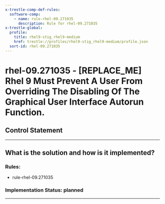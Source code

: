 ```yaml
---
x-trestle-comp-def-rules:
  software-comp:
    - name: rule-rhel-09.271035
      description: Rule for rhel-09.271035
x-trestle-global:
  profile:
    title: rhel9-stig_rhel9-medium
    href: trestle://profiles/rhel9-stig_rhel9-medium/profile.json
  sort-id: rhel-09.271035
---
```


# rhel-09.271035 - \[REPLACE_ME\] Rhel 9 Must Prevent A User From Overriding The Disabling Of The Graphical User Interface Autorun Function.

## Control Statement

______________________________________________________________________

## What is the solution and how is it implemented?

<!-- For implementation status enter one of: implemented, partial, planned, alternative, not-applicable -->

<!-- Note that the list of rules under ### Rules: is read-only and changes will not be captured after assembly to JSON -->

<!-- Add control implementation description here for control: rhel-09.271035 -->

### Rules:

  - rule-rhel-09.271035

### Implementation Status: planned

______________________________________________________________________
